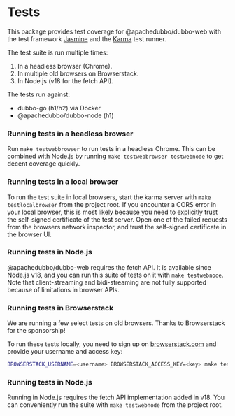 # Tests

This package provides test coverage for @apachedubbo/dubbo-web with the test
framework [Jasmine](https://jasmine.github.io/) and the [Karma](https://karma-runner.github.io/) 
test runner.

The test suite is run multiple times:

1. In a headless browser (Chrome).
2. In multiple old browsers on Browserstack.
3. In Node.js (v18 for the fetch API).

The tests run against:
- dubbo-go (h1/h2) via Docker
- @apachedubbo/dubbo-node (h1)

### Running tests in a headless browser

Run `make testwebbrowser` to run tests in a headless Chrome. This can be 
combined with Node.js by running `make testwebbrowser testwebnode` to get 
decent coverage quickly. 

### Running tests in a local browser

To run the test suite in local browsers, start the karma server with 
`make testlocalbrowser` from the project root. If you encounter a CORS 
error in your local browser, this is most likely because you need to 
explicitly trust the self-signed certificate of the test server. 
Open one of the failed requests from the browsers network inspector, 
and trust the self-signed certificate in the browser UI.

### Running tests in Node.js

@apachedubbo/dubbo-web requires the fetch API. It is available since Node.js 
v18, and you can run this suite of tests on it with `make testwebnode`.
Note that client-streaming and bidi-streaming are not fully supported because
of limitations in browser APIs.

### Running tests in Browserstack

We are running a few select tests on old browsers. Thanks to Browserstack
for the sponsorship!

To run these tests locally, you need to sign up on [browserstack.com](https://www.browserstack.com/)
and provide your username and access key:

```bash
BROWSERSTACK_USERNAME=<username> BROWSERSTACK_ACCESS_KEY=<key> make testwebbrowserstack
```

### Running tests in Node.js

Running in Node.js requires the fetch API implementation added in v18.
You can conveniently run the suite with `make testwebnode` from the project
root. 

